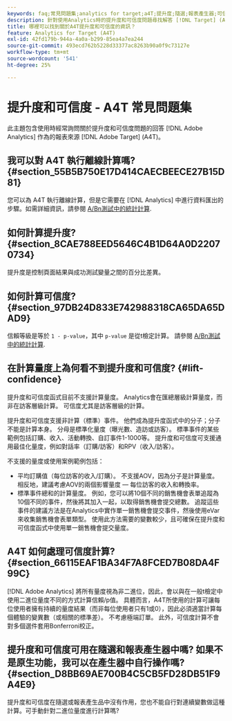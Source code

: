 ```yaml
---
keywords: faq;常見問題集;analytics for target;a4T;提升度;隨選;報表產生器;可信度
description: 針對使用Analytics時的提升度和可信度問題尋找解答 [!DNL Target] (A4T)。 A4T可讓您對 [!DNL Target] 活動。
title: 哪裡可以找到關於A4T提升度和可信度的資訊？
feature: Analytics for Target (A4T)
exl-id: 42fd179b-944a-4a0a-b299-85ea4a7ea244
source-git-commit: 493ecd762b5228d33377ac8263b90a0f9c73127e
workflow-type: tm+mt
source-wordcount: '541'
ht-degree: 25%

---
```


# 提升度和可信度 - A4T 常見問題集

此主題包含使用時經常詢問關於提升度和可信度問題的回答 [!DNL Adobe Analytics] 作為的報表來源 [!DNL Adobe Target] (A4T)。

## 我可以對 A4T 執行離線計算嗎? {#section_55B5B750E17D414CAECBEECE27B15D81}

您可以為 A4T 執行離線計算，但是它需要在 [!DNL Analytics] 中進行資料匯出的步驟。如需詳細資訊，請參閱 [A/Bn測試中的統計計算](/help/main/c-reports/statistical-methodology/statistical-calculations.md).

## 如何計算提升度? {#section_8CAE788EED5646C4B1D64A0D22070734}

提升度是控制頁面結果與成功測試變量之間的百分比差異。

## 如何計算可信度? {#section_97DB24D833E742988318CA65DA65DAD9}

信賴等級是等於 `1 - p-value`，其中 `p-value` 是從t檢定計算。 請參閱 [A/Bn測試中的統計計算](/help/main/c-reports/statistical-methodology/statistical-calculations.md).

## 在計算量度上為何看不到提升度和可信度? {#lift-confidence}

提升度和可信度函式目前不支援計算量度。 Analytics會在匯總層級計算量度，而非在訪客層級計算。 可信度尤其是訪客層級的計算。

提升度和可信度支援非計算（標準）事件。 他們成為提升度函式中的分子；分子不能是計算本身。 分母是標準化量度（曝光數、造訪或訪客）。 標準事件的某些範例包括訂購、收入、活動轉換、自訂事件1-1000等。 提升度和可信度可支援通用最佳化量度，例如對話率（訂購/訪客）和RPV（收入/訪客）。

不支援的量度或使用案例範例包括：

* 平均訂購值（每位訪客的收入/訂購）。 不支援AOV，因為分子是計算量度。 相反地，建議考慮AOV的兩個影響量度 — 每位訪客的收入和轉換率。
* 標準事件總和的計算量度。 例如，您可以將10個不同的銷售機會表單追蹤為10個不同的事件，然後將其加入一起，以取得銷售機會提交總數。 追蹤這些事件的建議方法是在Analytics中實作單一銷售機會提交事件，然後使用eVar來收集銷售機會表單類型。 使用此方法需要的變數較少，且可確保在提升度和可信度函式中使用單一銷售機會提交量度。

## A4T 如何處理可信度計算? {#section_66115EAF1BA34F7A8FCED7B08DA4F99C}

[!DNL Adobe Analytics] 將所有量度視為非二進位，因此，會以與在一般t檢定中使用二進位量度不同的方式計算信賴/p值。 具體而言，A4T所使用的計算可讓每位使用者擁有持續的量度結果（而非每位使用者只有1或0），因此必須適當計算每個體驗的變異數（或相關的標準差）。 不考慮極端訂單。 此外，可信度計算不會對多個選件套用Bonferroni校正。

## 提升度和可信度可用在隨選和報表產生器中嗎? 如果不是原生功能，我可以在產生器中自行操作嗎? {#section_D8BB69AE700B4C5CB5FD28DB51F9A4E9}

提升度和可信度在隨選或報表產生品中沒有作用，您也不能自行對連續變數做這種計算。可手動針對二進位量度進行計算嗎?

